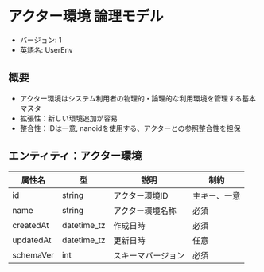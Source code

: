 # アクター環境 論理モデル

- バージョン: 1
- 英語名: UserEnv

## 概要

- アクター環境はシステム利用者の物理的・論理的な利用環境を管理する基本マスタ
- 拡張性：新しい環境追加が容易
- 整合性：IDは一意, nanoidを使用する、アクターとの参照整合性を担保

## エンティティ：アクター環境

| 属性名    | 型          | 説明               | 制約         |
| --------- | ----------- | ------------------ | ------------ |
| id        | string      | アクター環境ID     | 主キー、一意 |
| name      | string      | アクター環境名称   | 必須         |
| createdAt | datetime_tz | 作成日時           | 必須         |
| updatedAt | datetime_tz | 更新日時           | 任意         |
| schemaVer | int         | スキーマバージョン | 必須         |
